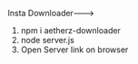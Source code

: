 Insta Downloader--->
1. npm i aetherz-downloader
2. node server.js
3. Open Server link on browser
   
